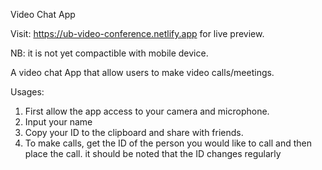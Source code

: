 Video Chat App

Visit: https://ub-video-conference.netlify.app for live preview.

NB: it is not yet compactible with mobile device. 

A video chat App that allow users to make video calls/meetings. 

Usages:

1. First allow the app access to your camera and microphone.
2. Input your name
3. Copy your ID to the clipboard and share with friends.
4. To make calls, get the ID of the person you would like to call and then place the call.
it should be noted that the ID changes regularly

